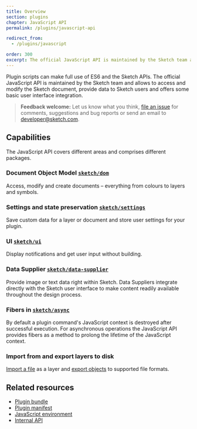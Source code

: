 ```yaml
---
title: Overview
section: plugins
chapter: JavaScript API
permalink: /plugins/javascript-api

redirect_from:
  - /plugins/javascript

order: 300
excerpt: The official JavaScript API is maintained by the Sketch team and allows to access and modify the Sketch document, provide data to Sketch users and offers some basic user interface integration
---
```


Plugin scripts can make full use of ES6 and the Sketch APIs. The official JavaScript API is maintained by the Sketch team and allows to access and modify the Sketch document, provide data to Sketch users and offers some basic user interface integration.

> **Feedback welcome:** Let us know what you think, [file an issue](https://github.com/sketch-hq/SketchAPI/issues) for comments, suggestions and bug reports or send an email to [developer@sketch.com](mailto:developer@sketch.com).

## Capabilities

The JavaScript API covers different areas and comprises different packages.

### Document Object Model [`sketch/dom`](/reference/api/#sketch-components)

Access, modify and create documents – everything from colours to layers and symbols.

### Settings and state preservation [`sketch/settings`](/reference/api/#settings)

Save custom data for a layer or document and store user settings for your plugin.

### UI [`sketch/ui`](/reference/api/#ui)

Display notifications and get user input without building.

### Data Supplier [`sketch/data-supplier`](/reference/api/#data-supplier)

Provide image or text data right within Sketch. Data Suppliers integrate directly with the Sketch user interface to make content readily available throughout the design process.

### Fibers in [`sketch/async`](/reference/api/#async)

By default a plugin command's JavaScript context is destroyed after successful execution. For asynchronous operations the JavaScript API provides fibers as a method to prolong the lifetime of the JavaScript context.

### Import from and export layers to disk

[Import a file](/reference/api/#import) as a layer and [export objects](/reference/api/#export) to supported file formats.

## Related resources

- [Plugin bundle](/plugins/plugin-bundle)
- [Plugin manifest](/plugins/plugin-manifest)
- [JavaScript environment](/plugins/javascript-environment)
- [Internal API](/plugins/internal-api)
